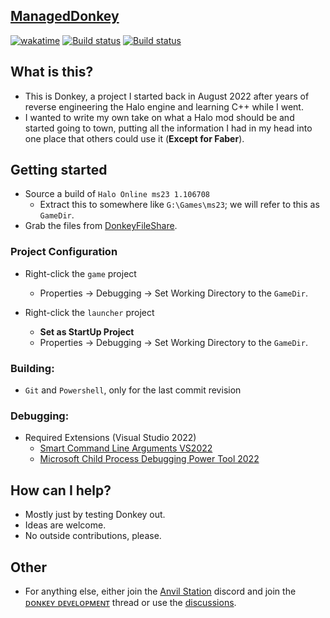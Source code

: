 ## [ManagedDonkey](https://github.com/twist84/ManagedDonkey)

[![wakatime](https://wakatime.com/badge/github/twist84/ManagedDonkey.svg)](https://wakatime.com/badge/github/twist84/ManagedDonkey)
[![Build status](https://ci.appveyor.com/api/projects/status/ha46jv9ytnxwlfr4/branch/main?svg=true)](https://ci.appveyor.com/project/theTwist84/ManagedDonkey/branch/main)
[![Build status](https://github.com/twist84/ManagedDonkey/actions/workflows/build.yml/badge.svg?branch=main)](https://github.com/twist84/ManagedDonkey/actions/workflows/build.yml)

## What is this?
 - This is Donkey, a project I started back in August 2022 after years of reverse engineering the Halo engine and learning C++ while I went.
 - I wanted to write my own take on what a Halo mod should be and started going to town, putting all the information I had in my head into one place that others could use it (**Except for Faber**).

## Getting started
 - Source a build of `Halo Online ms23 1.106708`
   - Extract this to somewhere like `G:\Games\ms23`; we will refer to this as `GameDir`.
 - Grab the files from [DonkeyFileShare](https://github.com/twist84/DonkeyFileShare).

### Project Configuration
 - Right-click the `game` project
   - Properties -> Debugging -> Set Working Directory to the `GameDir`.

 - Right-click the `launcher` project
   - **Set as StartUp Project**
   - Properties -> Debugging -> Set Working Directory to the `GameDir`.

### Building:
 - `Git` and `Powershell`, only for the last commit revision

### Debugging:
 - Required Extensions (Visual Studio 2022)
   - [Smart Command Line Arguments VS2022](https://marketplace.visualstudio.com/items?itemName=MBulli.SmartCommandlineArguments2022)
   - [Microsoft Child Process Debugging Power Tool 2022](https://marketplace.visualstudio.com/items?itemName=vsdbgplat.MicrosoftChildProcessDebuggingPowerTool2022)

## How can I help?
 - Mostly just by testing Donkey out.
 - Ideas are welcome.
 - No outside contributions, please.

## Other
 - For anything else, either join the [Anvil Station](https://discord.gg/Bp6knsfG2z) discord and join the [ᴅᴏɴᴋᴇʏ ᴅᴇᴠᴇʟᴏᴘᴍᴇɴᴛ](https://discord.com/channels/933259958701654016/1082719367512465430) thread or use the [discussions](https://github.com/twist84/ManagedDonkey/discussions).
